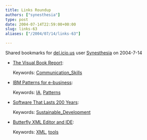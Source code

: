 ```yaml
---
title: Links Roundup
authors: ["synesthesia"]
type: post
date: 2004-07-14T22:59:00+00:00
slug: links-63 
aliases: ["/2004/07/14/links-63"]

---
```

Shared bookmarks for [del.icio.us][1] user  [Synesthesia][2] on 2004-7-14

  * [The Visual Book Report][3]:
   
    Keywords: [Communication_Skills][4]
  * [IBM Patterns for e-business][5]:
   
    Keywords: [IA][6], [Patterns][7]
  * [Software That Lasts 200 Years][8]:
   
    Keywords: [Sustainable_Development][9]
  * [Butterfly XML Editor and IDE][10]:
   
    Keywords: [XML][11], [tools][12]

 [1]: https://del.icio.us/
 [2]: https://del.icio.us/synesthesia
 [3]: https://sociablemedia.typepad.com/beyond_bullets/2004/07/book.html "https://sociablemedia.typepad.com/beyond_bullets/2004/07/book.html"
 [4]: https://del.icio.us/synesthesia/Communication_Skills
 [5]: https://www-106.ibm.com/developerworks/patterns/ "https://www-106.ibm.com/developerworks/patterns/"
 [6]: https://del.icio.us/synesthesia/IA
 [7]: https://del.icio.us/synesthesia/Patterns
 [8]: https://www.bricklin.com/200yearsoftware.htm "https://www.bricklin.com/200yearsoftware.htm"
 [9]: https://del.icio.us/synesthesia/Sustainable_Development
 [10]: https://www.butterflyxml.org/ "https://www.butterflyxml.org/"
 [11]: https://del.icio.us/synesthesia/XML
 [12]: https://del.icio.us/synesthesia/tools